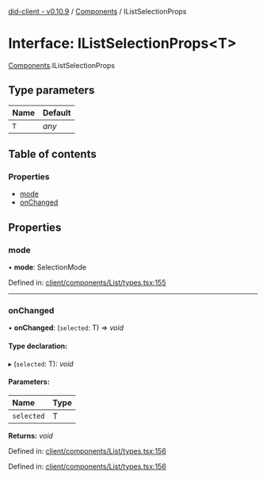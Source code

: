 [did-client - v0.10.9](../README.md) / [Components](../modules/components.md) / IListSelectionProps

# Interface: IListSelectionProps<T\>

[Components](../modules/components.md).IListSelectionProps

## Type parameters

Name | Default |
:------ | :------ |
`T` | *any* |

## Table of contents

### Properties

- [mode](components.ilistselectionprops.md#mode)
- [onChanged](components.ilistselectionprops.md#onchanged)

## Properties

### mode

• **mode**: SelectionMode

Defined in: [client/components/List/types.tsx:155](https://github.com/Puzzlepart/did/blob/dev/client/components/List/types.tsx#L155)

___

### onChanged

• **onChanged**: (`selected`: T) => *void*

#### Type declaration:

▸ (`selected`: T): *void*

#### Parameters:

Name | Type |
:------ | :------ |
`selected` | T |

**Returns:** *void*

Defined in: [client/components/List/types.tsx:156](https://github.com/Puzzlepart/did/blob/dev/client/components/List/types.tsx#L156)

Defined in: [client/components/List/types.tsx:156](https://github.com/Puzzlepart/did/blob/dev/client/components/List/types.tsx#L156)
